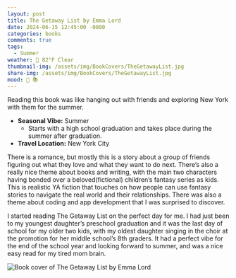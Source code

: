 ```yaml
---
layout: post
title: The Getaway List by Emma Lord
date: 2024-06-15 12:45:00 -0800
categories: books
comments: true
tags:
  - Summer
weather: 🔆 82°F Clear
thumbnail-img: /assets/img/BookCovers/TheGetawayList.jpg
share-img: /assets/img/BookCovers/TheGetawayList.jpg
mood: 🥰 📚
---
```

Reading this book was like hanging out with friends and exploring New York with them for the summer.
- **Seasonal Vibe:** Summer
	- Starts with a high school graduation and takes place during the summer after graduation.
- **Travel Location:** New York City

There is a romance, but mostly this is a story about a group of friends figuring out what they love and what they want to do next. There’s also a really nice theme about books and writing, with the main two characters having bonded over a beloved(fictional) children’s fantasy series as kids. This is realistic YA fiction that touches on how people can use fantasy stories to navigate the real world and their relationships. There was also a theme about coding and app development that I was surprised to discover.

I started reading The Getaway List on the perfect day for me. I had just been to my youngest daughter’s preschool graduation and it was the last day of school for my older two kids, with my oldest daughter singing in the choir at the promotion for her middle school’s 8th graders. It had a perfect vibe for the end of the school year and looking forward to summer, and was a nice easy read for my tired mom brain.

![Book cover of The Getaway List by Emma Lord](/assets/img/BookCovers/TheGetawayList.jpg)
